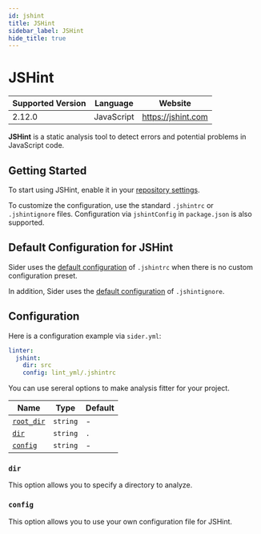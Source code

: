 ```yaml
---
id: jshint
title: JSHint
sidebar_label: JSHint
hide_title: true
---
```


# JSHint

| Supported Version | Language   | Website            |
| ----------------- | ---------- | ------------------ |
| 2.12.0            | JavaScript | https://jshint.com |

**JSHint** is a static analysis tool to detect errors and potential problems in JavaScript code.

## Getting Started

To start using JSHint, enable it in your [repository settings](../../getting-started/repository-settings.md).

To customize the configuration, use the standard `.jshintrc` or `.jshintignore` files. Configuration via `jshintConfig` in `package.json` is also supported.

## Default Configuration for JSHint

Sider uses the [default configuration](https://github.com/sider/runners/blob/HEAD/images/jshint/sider_jshintrc) of `.jshintrc` when there is no custom configuration preset.

In addition, Sider uses the [default configuration](https://github.com/sider/runners/blob/HEAD/images/jshint/sider_jshintignore) of `.jshintignore`.

## Configuration

Here is a configuration example via `sider.yml`:

```yaml
linter:
  jshint:
    dir: src
    config: lint_yml/.jshintrc
```

You can use sereral options to make analysis fitter for your project.

| Name                                                                                  | Type     | Default |
| ------------------------------------------------------------------------------------- | -------- | ------- |
| [`root_dir`](../../getting-started/custom-configuration.md#linteranalyzer_idroot_dir) | `string` | -       |
| [`dir`](#dir)                                                                         | `string` | `.`     |
| [`config`](#config)                                                                   | `string` | -       |

### `dir`

This option allows you to specify a directory to analyze.

### `config`

This option allows you to use your own configuration file for JSHint.

